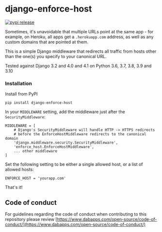 django-enforce-host
===================

[![pypi release](https://img.shields.io/pypi/v/django-enforce-host.svg)](https://pypi.python.org/pypi/django-enforce-host)

Sometimes, it's unavoidable that multiple URLs point at the same app - for example, on Heroku, all apps get a `.herokuapp.com` address, as well as any custom domains that are pointed at them.

This is a simple Django middleware that redirects all traffic from hosts other than the one(s) you specify to your canonical URL.

Tested against Django 3.2 and 4.0 and 4.1 on Python 3.6, 3.7, 3.8, 3.9 and 3.10

### Installation

Install from PyPI

    pip install django-enforce-host

In your `MIDDLEWARE` setting, add the middleware just after the `SecurityMiddleware`:

    MIDDLEWARE = [
        # Django's SecurityMiddleware will handle HTTP -> HTTPS redirects
        # before the EnforceHostMiddleware redirects to the canonical domain
        'django.middleware.security.SecurityMiddleware',
        'enforce_host.EnforceHostMiddleware',
        ... other middleware
    ]

Set the following setting to be either a single allowed host, or a list of allowed hosts:

    ENFORCE_HOST = 'yourapp.com'

That's it!

## Code of conduct

For guidelines regarding the code of conduct when contributing to this repository please review [https://www.dabapps.com/open-source/code-of-conduct/](https://www.dabapps.com/open-source/code-of-conduct/)

